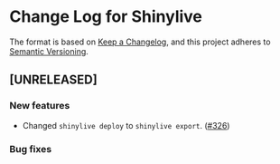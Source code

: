 # Change Log for Shinylive

The format is based on [Keep a Changelog](https://keepachangelog.com/en/1.0.0/),
and this project adheres to [Semantic Versioning](https://semver.org/spec/v2.0.0.html).

## [UNRELEASED]

### New features

* Changed `shinylive deploy` to `shinylive export`. ([#326](https://github.com/rstudio/py-shinylive/pull/326))

### Bug fixes
